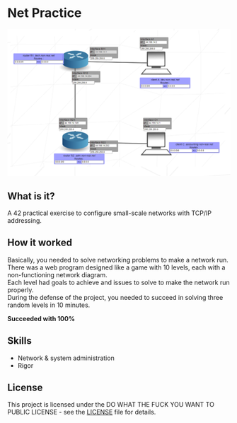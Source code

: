 # Net Practice

<div align="center">
  <img src="./assets/example.png"/>
</div>  

## What is it?
A 42 practical exercise to configure small-scale networks with TCP/IP addressing.


## How it worked
Basically, you needed to solve networking problems to make a network run.  
There was a web program designed like a game with 10 levels, each with a non-functioning network diagram.  
Each level had goals to achieve and issues to solve to make the network run properly.  
During the defense of the project, you needed to succeed in solving three random levels in 10 minutes.  

**Succeeded with 100%**

## Skills
- Network & system administration
- Rigor 

## License
This project is licensed under the DO WHAT THE FUCK YOU WANT TO PUBLIC LICENSE - see the [LICENSE](https://github.com/hde-oliv/net_practice/blob/master/LICENSE) file for details.
